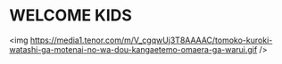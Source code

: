 # WELCOME KIDS

<img https://media1.tenor.com/m/V_cgqwUj3T8AAAAC/tomoko-kuroki-watashi-ga-motenai-no-wa-dou-kangaetemo-omaera-ga-warui.gif />
